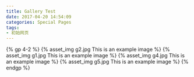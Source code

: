 ```yaml
---
title: Gallery Test
date: 2017-04-20 14:54:09
categories: Special Pages
tags:
- 初始网页
---
```

<!-- more -->
{% gp 4-2 %}
{% asset_img g2.jpg This is an example image %}
{% asset_img g1.jpg This is an example image %}
{% asset_img g4.jpg This is an example image %}
{% asset_img g5.jpg This is an example image %}
{% endgp %}

